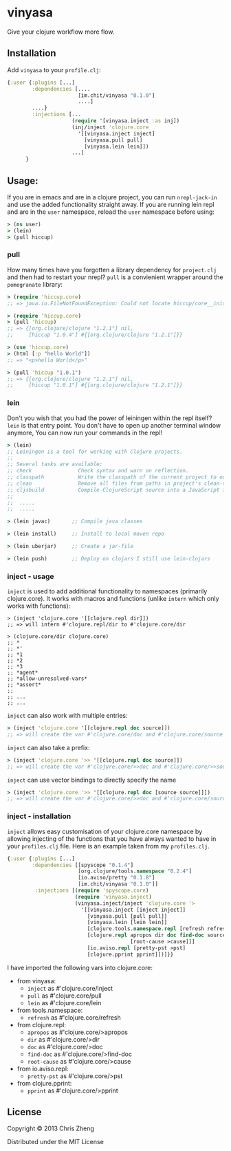 # vinyasa

Give your clojure workflow more flow.

## Installation

Add `vinyasa` to your `profile.clj`:

```clojure
{:user {:plugins [...]   
        :dependencies [....
                       [im.chit/vinyasa "0.1.0"]
                       ....]
        ....}
        :injections [...
                     (require '[vinyasa.inject :as inj])            
                     (inj/inject 'clojure.core
                       '[[vinyasa.inject inject]
                         [vinyasa.pull pull]
                         [vinyasa.lein lein]])
                     ...]
      }
```

## Usage:

If you are in emacs and are in a clojure project, you can run `nrepl-jack-in` and use the added functionality straight away. If you are running lein repl and are in the `user` namespace, reload the `user` namespace before using:

```clojure
> (ns user)
> (lein)
> (pull hiccup)
```

### pull

How many times have you forgotten a library dependency for `project.clj` and then had to restart your nrepl? `pull` is a convienient wrapper around the `pomegranate` library:

```clojure
> (require 'hiccup.core)
;; => java.io.FileNotFoundException: Could not locate hiccup/core__init.class or hiccup/core.clj on classpath:

> (require 'hiccup.core)
> (pull 'hiccup)
;; => {[org.clojure/clojure "1.2.1"] nil, 
;;     [hiccup "1.0.4"] #{[org.clojure/clojure "1.2.1"]}}

> (use 'hiccup.core)
> (html [:p "hello World"])
;; => "<p>hello World</p>"

> (pull 'hiccup "1.0.1")
;; => {[org.clojure/clojure "1.2.1"] nil, 
;;     [hiccup "1.0.1"] #{[org.clojure/clojure "1.2.1"]}}
```
### lein

Don't you wish that you had the power of leiningen within the repl itself? `lein` is that entry point. You don't have to open up another terminal window anymore, You can now run your commands in the repl!

```clojure
> (lein)
;; Leiningen is a tool for working with Clojure projects.
;;
;; Several tasks are available:
;; check               Check syntax and warn on reflection.
;; classpath           Write the classpath of the current project to output-file.
;; clean               Remove all files from paths in project's clean-targets.
;; cljsbuild           Compile ClojureScript source into a JavaScript file.
;;
;;  .....
;;  .....

> (lein javac)       ;; Compile java classes

> (lein install)     ;; Install to local maven repo

> (lein uberjar)     ;; Create a jar-file

> (lein push)        ;; Deploy on clojars I still use lein-clojars 
```
### inject - usage

`inject` is used to add additional functionality to namespaces (primarily clojure.core). It works with macros and functions (unlike `intern` which only works with functions):

    > (inject 'clojure.core '[[clojure.repl dir]])
    ;; => will intern #'clojure.repl/dir to #'clojure.core/dir
    
    > (clojure.core/dir clojure.core)
    ;; *
    ;; *'
    ;; *1
    ;; *2
    ;; *3
    ;; *agent*
    ;; *allow-unresolved-vars*
    ;; *assert*
    ;;
    ;; ...
    ;; ...
    

`inject` can also work with multiple entries:

```clojure
> (inject 'clojure.core '[[clojure.repl doc source]])
;; => will create the var #'clojure.core/doc and #'clojure.core/source    
```

`inject` can also take a prefix:

```clojure
> (inject 'clojure.core '>> '[[clojure.repl doc source]])
;; => will create the var #'clojure.core/>>doc and #'clojure.core/>>source    
```

`inject` can use vector bindings to directly specify the name

```clojure
> (inject 'clojure.core '>> '[[clojure.repl doc [source source]]])
;; => will create the var #'clojure.core/>>doc and #'clojure.core/source    
```

### inject - installation

`inject` allows easy customisation of your clojure.core namespace by allowing injecting of the functions that you have always wanted to have in your `profiles.clj` file. Here is an example taken from my `profiles.clj`.

```clojure
{:user {:plugins [...]
        :dependencies [[spyscope "0.1.4"]
                       [org.clojure/tools.namespace "0.2.4"]
                       [io.aviso/pretty "0.1.8"]
                       [im.chit/vinyasa "0.1.0"]]
         :injections [(require 'spyscope.core)                
                      (require 'vinyasa.inject)            
                      (vinyasa.inject/inject 'clojure.core '>
                        '[[vinyasa.inject [inject inject]]
                          [vinyasa.pull [pull pull]]
                          [vinyasa.lein [lein lein]]
                          [clojure.tools.namespace.repl [refresh refresh]
                          [clojure.repl apropos dir doc find-doc source
                                        [root-cause >cause]]]
                          [io.aviso.repl [pretty-pst >pst]
                          [clojure.pprint pprint]])]}}
```
I have imported the following vars into clojure.core:


  - from vinyasa:  
    - `inject` as #'clojure.core/inject
    - `pull` as #'clojure.core/pull
    - `lein` as #'clojure.core/lein
  - from tools.namespace:
    - `refresh` as #'clojure.core/refresh
  - from clojure.repl:   
    - `apropos` as #'clojure.core/>apropos
    - `dir` as #'clojure.core/>dir
    - `doc` as #'clojure.core/>doc
    - `find-doc` as #'clojure.core/>find-doc
    - `root-cause` as #'clojure.core/>cause
  - from io.aviso.repl:
    - `pretty-pst` as #'clojure.core/>pst   
  - from clojure.pprint:
    - `pprint` as #'clojure.core/>pprint   

## License

Copyright © 2013 Chris Zheng

Distributed under the MIT License
